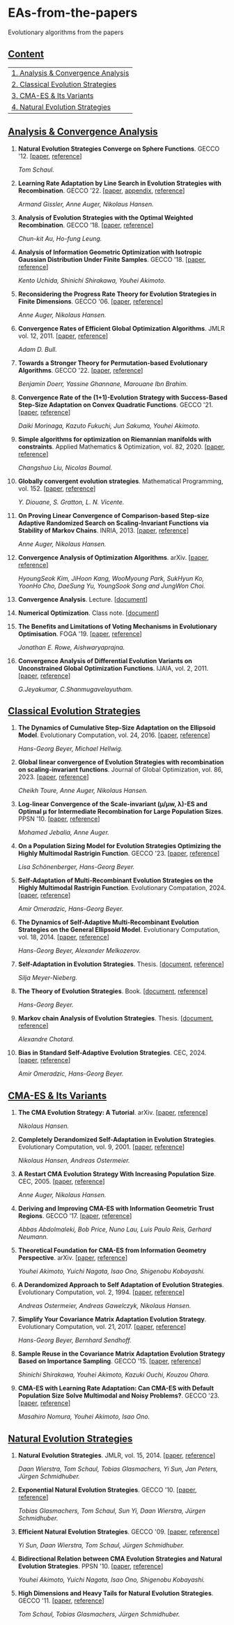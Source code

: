 # EAs-from-the-papers
Evolutionary algorithms from the papers

## [Content](#content)

<table>
<tr><td colspan="2"><a href="#analysis">1. Analysis & Convergence Analysis</a></td></tr>
<tr><td colspan="2"><a href="#classicalES">2. Classical Evolution Strategies</a></td></tr>
<tr><td colspan="2"><a href="#CMAES">3. CMA-ES & Its Variants</a></td></tr> 
<tr><td colspan="2"><a href="#NES">4. Natural Evolution Strategies</a></td></tr> 

</table>

## [Analysis & Convergence Analysis](#analysis)
1. **Natural Evolution Strategies Converge on Sphere Functions**. GECCO '12. [[paper](https://github.com/nAuTahn/EAs-from-the-papers/blob/main/Analysis%20%26%20Convergence%20Analysis/nesproof.pdf), [reference](https://dl.acm.org/doi/10.1145/2330163.2330211)]

   *Tom Schaul.*

2. **Learning Rate Adaptation by Line Search in Evolution Strategies with Recombination**. GECCO '22. [[paper](https://github.com/nAuTahn/EAs-from-the-papers/blob/main/Analysis%20%26%20Convergence%20Analysis/line-search-es.pdf), [appendix](https://github.com/nAuTahn/EAs-from-the-papers/blob/main/Analysis%20%26%20Convergence%20Analysis/appendix-line-search-paper.pdf), [reference](https://dl.acm.org/doi/10.1145/3512290.3528760)]

   *Armand Gissler, Anne Auger, Nikolaus Hansen.*

3. **Analysis of Evolution Strategies with the Optimal Weighted Recombination**. GECCO '18. [[paper](https://github.com/nAuTahn/EAs-from-the-papers/blob/main/Analysis%20%26%20Convergence%20Analysis/au2018.pdf), [reference](https://dl.acm.org/doi/10.1145/3205455.3205632)]

   *Chun-kit Au, Ho-fung Leung.*

4. **Analysis of Information Geometric Optimization with Isotropic Gaussian Distribution Under Finite Samples**. GECCO '18. [[paper](https://github.com/nAuTahn/EAs-from-the-papers/blob/main/Analysis%20%26%20Convergence%20Analysis/uchida2018.pdf), [reference](https://dl.acm.org/doi/10.1145/3205455.3205487)]

   *Kento Uchida, Shinichi Shirakawa, Youhei Akimoto.*

5. **Reconsidering the Progress Rate Theory for Evolution Strategies in Finite Dimensions**. GECCO '06. [[paper](https://github.com/nAuTahn/EAs-from-the-papers/blob/main/Analysis%20%26%20Convergence%20Analysis/auger2006.pdf), [reference](https://dl.acm.org/doi/10.1145/1143997.1144081)]

   *Anne Auger, Nikolaus Hansen.*

6. **Convergence Rates of Efficient Global Optimization Algorithms**. JMLR vol. 12, 2011. [[paper](https://github.com/nAuTahn/EAs-from-the-papers/blob/main/Analysis%20%26%20Convergence%20Analysis/bull11a.pdf), [reference](https://www.jmlr.org/papers/v12/bull11a.html)]

   *Adam D. Bull.*

7. **Towards a Stronger Theory for Permutation-based Evolutionary Algorithms**. GECCO '22. [[paper](https://github.com/nAuTahn/EAs-from-the-papers/blob/main/Analysis%20%26%20Convergence%20Analysis/2204.07637.pdf), [reference](https://dl.acm.org/doi/10.1145/3512290.3528720)]

   *Benjamin Doerr, Yassine Ghannane, Marouane Ibn Brahim.*

8. **Convergence Rate of the (1+1)-Evolution Strategy with Success-Based Step-Size Adaptation on Convex Quadratic Functions**. GECCO '21. [[paper](https://github.com/nAuTahn/EAs-from-the-papers/blob/main/Analysis%20%26%20Convergence%20Analysis/2103.01578.pdf), [reference](https://dl.acm.org/doi/10.1145/3449639.3459289)]

   *Daiki Morinaga, Kazuto Fukuchi, Jun Sakuma, Youhei Akimoto.*

9. **Simple algorithms for optimization on Riemannian manifolds with constraints**. Applied Mathematics & Optimization, vol. 82, 2020. [[paper](https://github.com/nAuTahn/EAs-from-the-papers/blob/main/Analysis%20%26%20Convergence%20Analysis/1901.10000.pdf), [reference](https://link.springer.com/article/10.1007/s00245-019-09564-3)]

    *Changshuo Liu,  Nicolas Boumal.*

10. **Globally convergent evolution strategies**. Mathematical Programming, vol. 152. [[paper](https://github.com/nAuTahn/EAs-from-the-papers/blob/main/Analysis%20%26%20Convergence%20Analysis/Globally%20convergent%20evolution%20strategies.pdf), [reference](https://dl.acm.org/doi/10.1007/s10107-014-0793-x)]

    *Y. Diouane, S. Gratton, L. N. Vicente.*

11. **On Proving Linear Convergence of Comparison-based Step-size Adaptive Randomized Search on Scaling-Invariant Functions via Stability of Markov Chains**. INRIA, 2013. [[paper](https://github.com/nAuTahn/EAs-from-the-papers/blob/main/Analysis%20%26%20Convergence%20Analysis/On%20Proving%20Linear%20Convergence%20of%20Comparison-based%20Step-size%20Adaptive%20Randomized%20Search%20on%20Scaling-Invariant%20Functions%20via%20Stability%20of%20Markov.pdf), [reference](https://inria.hal.science/hal-00877160v3)]

    *Anne Auger, Nikolaus Hansen.*

12. **Convergence Analysis of Optimization Algorithms**. arXiv. [[paper](https://github.com/nAuTahn/EAs-from-the-papers/blob/main/Analysis%20%26%20Convergence%20Analysis/Convergence%20Analysis%20of%20Optimization%20Algorithms.pdf), [reference](https://arxiv.org/abs/1707.01647)]

    *HyoungSeok Kim, JiHoon Kang, WooMyoung Park, SukHyun Ko, YoonHo Cho, DaeSung Yu, YoungSook Song and JungWon Choi.*

13. **Convergence Analysis**. Lecture. [[document](https://github.com/nAuTahn/EAs-from-the-papers/blob/main/Analysis%20%26%20Convergence%20Analysis/convergence-analysis-annotated.pdf)]

14. **Numerical Optimization**. Class note. [[document](https://github.com/nAuTahn/EAs-from-the-papers/blob/main/Analysis%20%26%20Convergence%20Analysis/classnotes.pdf)]

15. **The Benefits and Limitations of Voting Mechanisms in Evolutionary Optimisation**. FOGA '19. [[paper](https://github.com/nAuTahn/EAs-from-the-papers/blob/main/Analysis%20%26%20Convergence%20Analysis/rowe2019.pdf), [reference](https://dl.acm.org/doi/10.1145/3299904.3340305)]

    *Jonathan E. Rowe, Aishwaryaprajna.*

16. **Convergence Analysis of Differential Evolution Variants on Unconstrained Global Optimization Functions**. IJAIA, vol. 2, 2011. [[paper](https://github.com/nAuTahn/EAs-from-the-papers/blob/main/Analysis%20%26%20Convergence%20Analysis/1105.1901.pdf), [reference](https://arxiv.org/abs/1105.1901)]

    *G.Jeyakumar, C.Shanmugavelayutham.*

## [Classical Evolution Strategies](#classicalES)
1. **The Dynamics of Cumulative Step-Size Adaptation on the Ellipsoid Model**. Evolutionary Computation, vol. 24, 2016. [[paper](https://github.com/nAuTahn/EAs-from-the-papers/blob/main/Classical%20Evolution%20Strategies/ECJ_BH14.pdf), [reference](https://dl.acm.org/doi/10.1162/EVCO_a_00142)]

   *Hans-Georg Beyer, Michael Hellwig.*

2. **Global linear convergence of Evolution Strategies with recombination on scaling-invariant functions**. Journal of Global Optimization, vol. 86, 2023. [[paper](https://github.com/nAuTahn/EAs-from-the-papers/blob/main/Classical%20Evolution%20Strategies/Global%20linear%20convergence%20of%20Evolution%20Strategies%20with%20recombination%20on%20scaling-invariant%20functions.pdf), [reference](https://link.springer.com/article/10.1007/s10898-022-01249-6)]

   *Cheikh Toure, Anne Auger, Nikolaus Hansen.*

3. **Log-linear Convergence of the Scale-invariant (µ/µw, λ)-ES and Optimal µ for Intermediate Recombination for Large Population Sizes**. PPSN '10. [[paper](https://github.com/nAuTahn/EAs-from-the-papers/blob/main/Classical%20Evolution%20Strategies/Log-linear%20Convergence%20of%20the%20Scale-invariant%20ES.pdf), [reference](https://dl.acm.org/doi/10.5555/1885031.1885038)]

   *Mohamed Jebalia, Anne Auger.*

4. **On a Population Sizing Model for Evolution Strategies Optimizing the Highly Multimodal Rastrigin Function**. GECCO '23. [[paper](https://github.com/nAuTahn/EAs-from-the-papers/blob/main/Classical%20Evolution%20Strategies/On%20a%20Population%20Sizing%20Model%20for%20Evolution%20Strategies%20Optimizing%20the%20Highly%20Multimodal%20Rastrigin%20Function.pdf), [reference](https://dl.acm.org/doi/10.1145/3583131.3590451)]

   *Lisa Schönenberger, Hans-Georg Beyer.*

5. **Self-Adaptation of Multi-Recombinant Evolution Strategies on the Highly Multimodal Rastrigin Function**. Evolutionary Compatation, 2024. [[paper](https://github.com/nAuTahn/EAs-from-the-papers/blob/main/Classical%20Evolution%20Strategies/Self-Adaptation%20of%20Multi-Recombinant%20Evolution%20Strategies%20on%20the%20Highly%20Multimodal%20Rastrigin%20Function.pdf), [reference](https://ieeexplore.ieee.org/document/10530379/citations#citations)]

   *Amir Omeradzic, Hans-Georg Beyer.*

6. **The Dynamics of Self-Adaptive Multi-Recombinant Evolution Strategies on the General Ellipsoid Model**. Evolutionary Computation, vol. 18, 2014. [[paper](https://github.com/nAuTahn/EAs-from-the-papers/blob/main/Classical%20Evolution%20Strategies/The%20Dynamics%20of%20Self-Adaptive%20Multi-Recombinant%20Evolution%20Strategies%20on%20the%20General%20Ellipsoid%20Model.pdf), [reference](https://ieeexplore.ieee.org/document/6615914)]

   *Hans-Georg Beyer, Alexander Melkozerov.*

7. **Self-Adaptation in Evolution Strategies**. Thesis. [[document](https://github.com/nAuTahn/EAs-from-the-papers/blob/main/Self-Adaptation%20in%20Evolution%20Strategies.pdf), [reference](https://eldorado.tu-dortmund.de/items/a470d535-419d-4a76-a17b-337e12f9b789)]

   *Silja Meyer-Nieberg.*

8. **The Theory of Evolution Strategies**. Book. [[document](https://github.com/nAuTahn/EAs-from-the-papers/blob/main/The%20Theory%20of%20Evolution%20Strategies.pdf), [reference](https://link.springer.com/book/10.1007/978-3-662-04378-3)]

   *Hans-Georg Beyer.*

9. **Markov chain Analysis of Evolution Strategies**. Thesis. [[document](https://github.com/nAuTahn/EAs-from-the-papers/blob/main/Markov%20chain%20Analysis%20of%20Evolution%20Strategies.pdf), [reference](https://theses.hal.science/tel-01252128/)]

    *Alexandre Chotard.*

10. **Bias in Standard Self-Adaptive Evolution Strategies**. CEC, 2024. [[paper](https://github.com/nAuTahn/EAs-from-the-papers/blob/main/Classical%20Evolution%20Strategies/main_cec_preprint.pdf), [reference](https://ieeexplore.ieee.org/document/10612110)]

    *Amir Omeradzic, Hans-Georg Beyer.*

## [CMA-ES & Its Variants](#CMAES)
1. **The CMA Evolution Strategy: A Tutorial**. arXiv. [[paper](https://github.com/nAuTahn/EAs-from-the-papers/blob/main/CMA-ES/CMA-ES_tutorial.pdf), [reference](https://arxiv.org/abs/1604.00772)]

   *Nikolaus Hansen.*

2. **Completely Derandomized Self-Adaptation in Evolution Strategies**. Evolutionary Computation, vol. 9, 2001. [[paper](https://github.com/nAuTahn/EAs-from-the-papers/blob/main/CMA-ES/hansen2001.pdf), [reference](https://ieeexplore.ieee.org/document/6790628)]

   *Nikolaus Hansen, Andreas Ostermeier.*

3. **A Restart CMA Evolution Strategy With Increasing Population Size**. CEC, 2005. [[paper](https://github.com/nAuTahn/EAs-from-the-papers/blob/main/CMA-ES/cec2005ipopcmaes.pdf), [reference](https://ieeexplore.ieee.org/document/1554902)]

   *Anne Auger, Nikolaus Hansen.*

4. **Deriving and Improving CMA-ES with Information Geometric Trust Regions**. GECCO '17. [[paper](https://github.com/nAuTahn/EAs-from-the-papers/blob/main/CMA-ES/2017_GECCO_Deriving%20and%20Improving%20CMA-ES_Abdolmaleki_Lau_Reis.pdf), [reference](https://dl.acm.org/doi/10.1145/3071178.3071252)]

   *Abbas Abdolmaleki, Bob Price, Nuno Lau, Luis Paulo Reis, Gerhard Neumann.*

5. **Theoretical Foundation for CMA-ES from Information Geometry Perspective**. arXiv. [[paper](https://github.com/nAuTahn/EAs-from-the-papers/blob/main/CMA-ES/THEORETICAL%20FOUNDATION%20FOR%20CMA-ES%20FROM%20INFORMATION%20GEOMETRY%20PERSPECTIVE.pdf), [reference](https://arxiv.org/abs/1206.0730)]

   *Youhei Akimoto, Yuichi Nagata, Isao Ono, Shigenobu Kobayashi.*

6. **A Derandomized Approach to Self Adaptation of Evolution Strategies**. Evolutionary Computation, vol. 2, 1994. [[paper](https://github.com/nAuTahn/EAs-from-the-papers/blob/main/CMA-ES/derapproaEc.pdf), [reference](https://ieeexplore.ieee.org/document/6791625)]

   *Andreas Ostermeier, Andreas Gawelczyk, Nikolaus Hansen.*

7. **Simplify Your Covariance Matrix Adaptation Evolution Strategy**. Evolutionary Computation, vol. 21, 2017. [[paper](https://github.com/nAuTahn/EAs-from-the-papers/blob/main/CMA-ES/TEC_BS17b.pdf), [reference](https://dl.acm.org/doi/abs/10.1109/TEVC.2017.2680320)]

   *Hans-Georg Beyer, Bernhard Sendhoff.*

8. **Sample Reuse in the Covariance Matrix Adaptation Evolution Strategy Based on Importance Sampling**. GECCO '15. [[paper](https://github.com/nAuTahn/EAs-from-the-papers/blob/main/CMA-ES/Sample%20Reuse%20in%20the%20Covariance%20Matrix%20Adaptation%20Evolution%20Strategy%20Based%20on%20Importance%20Sampling.pdf), [reference](https://dl.acm.org/doi/10.1145/2739480.2754704)]

   *Shinichi Shirakawa, Youhei Akimoto, Kazuki Ouchi, Kouzou Ohara.*

9. **CMA-ES with Learning Rate Adaptation: Can CMA-ES with Default Population Size Solve Multimodal and Noisy Problems?**. GECCO '23. [[paper](https://github.com/nAuTahn/EAs-from-the-papers/blob/main/CMA-ES/2401.15876v2.pdf), [reference](https://dl.acm.org/doi/10.1145/3583131.3590358)]

    *Masahiro Nomura, Youhei Akimoto, Isao Ono.*

## [Natural Evolution Strategies](#NES)
1. **Natural Evolution Strategies**. JMLR, vol. 15, 2014. [[paper](https://github.com/nAuTahn/EAs-from-the-papers/blob/main/Natural%20Evolution%20Strategies/wierstra14a.pdf), [reference](https://jmlr.org/papers/v15/wierstra14a.html)]

   *Daan Wierstra, Tom Schaul, Tobias Glasmachers, Yi Sun, Jan Peters, Jürgen Schmidhuber.*

2. **Exponential Natural Evolution Strategies**. GECCO '10. [[paper](https://github.com/nAuTahn/EAs-from-the-papers/blob/main/Natural%20Evolution%20Strategies/Exponential%20Natural%20Evolution%20Strategies.pdf), [reference](https://dl.acm.org/doi/10.1145/1830483.1830557)]

   *Tobias Glasmachers, Tom Schaul, Sun Yi, Daan Wierstra, Jürgen Schmidhuber.*

3. **Efficient Natural Evolution Strategies**. GECCO '09. [[paper](https://github.com/nAuTahn/EAs-from-the-papers/blob/main/Natural%20Evolution%20Strategies/nes-gecco.pdf), [reference](https://dl.acm.org/doi/10.1145/1569901.1569976)]

   *Yi Sun, Daan Wierstra, Tom Schaul, Jürgen Schmidhuber.*

4. **Bidirectional Relation between CMA Evolution Strategies and Natural Evolution Strategies**. PPSN '10. [[paper](https://github.com/nAuTahn/EAs-from-the-papers/blob/main/Natural%20Evolution%20Strategies/akimoto2010ppsn.pdf), [reference](https://dl.acm.org/doi/abs/10.5555/1885031.1885049)]

   *Youhei Akimoto,  Yuichi Nagata,  Isao Ono,  Shigenobu Kobayashi.*

5. **High Dimensions and Heavy Tails for Natural Evolution Strategies**. GECCO '11. [[paper](https://github.com/nAuTahn/EAs-from-the-papers/blob/main/Natural%20Evolution%20Strategies/gecco2011snes.pdf), [reference](https://dl.acm.org/doi/10.1145/2001576.2001692)]

   *Tom Schaul, Tobias Glasmachers, Jürgen Schmidhuber.*
